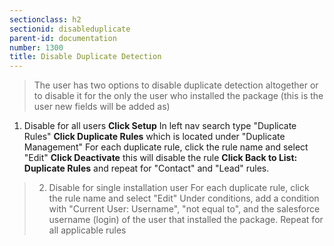 ```yaml
---
sectionclass: h2
sectionid: disableduplicate
parent-id: documentation
number: 1300
title: Disable Duplicate Detection
---
```


>The user has two options to disable duplicate detection altogether or to disable it for the only the user who installed the package (this is the user new fields will be added as)
1) Disable for all users
**Click Setup**
In left nav search type "Duplicate Rules"
**Click Duplicate Rules** which is located under "Duplicate Management"
For each duplicate rule, click the rule name and select "Edit"
**Click Deactivate** this will disable the rule
**Click Back to List: Duplicate Rules** and repeat for "Contact" and "Lead" rules.

>2) Disable for single installation user
For each duplicate rule, click the rule name and select "Edit"
Under conditions, add a condition with "Current User: Username", "not equal to", and the salesforce username (login) of the user that installed the package.
Repeat for all applicable rules
